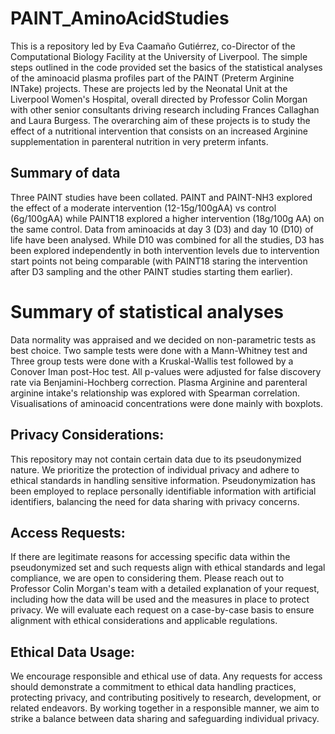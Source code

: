 # PAINT_AminoAcidStudies

This is a repository led by Eva Caamaño Gutiérrez, co-Director of the Computational Biology Facility at the University of Liverpool. The simple steps outlined in the code provided set the basics of the statistical analyses of the aminoacid plasma profiles part of the PAINT (Preterm Arginine INTake) projects. These are projects led by the Neonatal Unit at the Liverpool Women's Hospital, overall directed by Professor Colin Morgan with other senior consultants driving research including Frances Callaghan and Laura Burgess. The overarching aim of these projects is to study the effect of a nutritional intervention that consists on an increased Arginine supplementation in parenteral nutrition in very preterm infants. 

## Summary of data
Three PAINT studies have been collated. PAINT and PAINT-NH3 explored the effect of a moderate intervention (12-15g/100gAA) vs control (6g/100gAA) while PAINT18 explored a higher intervention (18g/100g AA) on the same control.  Data from aminoacids at day 3 (D3) and day 10 (D10) of life have been analysed. While D10 was combined for all the studies, D3 has been explored independently in both intervention levels due to intervention start points not being comparable (with PAINT18 staring the intervention after D3 sampling and the other PAINT studies starting them earlier).

# Summary of statistical analyses
Data normality was appraised and we decided on non-parametric tests as best choice. Two sample tests were done with a Mann-Whitney test and Three group tests were done with a Kruskal-Wallis test followed by a Conover Iman post-Hoc test. All p-values were adjusted for false discovery rate via Benjamini-Hochberg correction. Plasma Arginine and parenteral arginine intake's relationship was explored with Spearman correlation. Visualisations of aminoacid concentrations were done mainly with boxplots. 

## Privacy Considerations:
This repository may not contain certain data due to its pseudonymized nature. We prioritize the protection of individual privacy and adhere to ethical standards in handling sensitive information. Pseudonymization has been employed to replace personally identifiable information with artificial identifiers, balancing the need for data sharing with privacy concerns.

## Access Requests:
If there are legitimate reasons for accessing specific data within the pseudonymized set and such requests align with ethical standards and legal compliance, we are open to considering them. Please reach out to Professor Colin Morgan's team with a detailed explanation of your request, including how the data will be used and the measures in place to protect privacy. We will evaluate each request on a case-by-case basis to ensure alignment with ethical considerations and applicable regulations.

## Ethical Data Usage:
We encourage responsible and ethical use of data. Any requests for access should demonstrate a commitment to ethical data handling practices, protecting privacy, and contributing positively to research, development, or related endeavors. By working together in a responsible manner, we aim to strike a balance between data sharing and safeguarding individual privacy.


